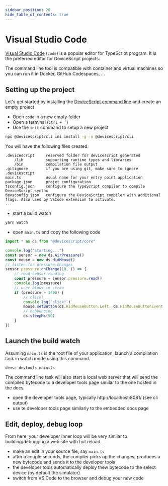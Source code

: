```yaml
---
sidebar_position: 20
hide_table_of_contents: true
---
```


# Visual Studio Code

[Visual Studio Code](https://code.visualstudio.com/) (`code`) is a popular editor for TypeScript program. It is the
preferred editor for DeviceScript projects.

The command line tool is compatible with container and virtual machines so you can run it
in Docker, GitHub Codespaces, ...

## Setting up the project

Let's get started by installing the [DeviceScript command line](/api/cli) and create an empty project

-   Open `code` in a new empty folder
-   Open a terminal (`` Ctrl + ` ``)
-   Use the `init` command to setup a new project

```bash
npx @devicescript/cli ini install -g -u @devicescript/cli
```

You will have the following files created.

```
.devicescript     reserved folder for devicescript generated
    /lib          supporting runtime types and libraries
    /bin          compilation file output
.gitignore        if you are using git, make sure to ignore .devicescript
main.ts           usual name for your entry point application
package.json      projet configuration
tsconfig.json     configure the TypeScript compiler to compile DeviceScript syntax
devsconfig.json   configure the DeviceScript compiler with additional flags. Also used by VSCode extension to activate.
...
```

-   start a build watch

```bash
yarn watch
```

-   open `main.ts` and copy the following code

```ts
import * as ds from "@devicescript/core"

console.log("starting...")
const sensor = new ds.AirPressure()
const mouse = new ds.HidMouse()
// listen for pressure changes
sensor.pressure.onChange(10, () => {
    // read sensor reading
    const pressure = sensor.pressure.read()
    console.log(pressure)
    // user blows in straw
    if (pressure > 1400) {
        // click!
        console.log(`click!`)
        mouse.setButton(ds.HidMouseButton.Left, ds.HidMouseButtonEvent.Click)
        // debouncing
        ds.sleepMs(50)
    }
})
```

## Launch the build watch

Assuming `main.ts` is the root file of your application,
launch a compilation task in watch mode using this command.

```bash
devsc devtools main.ts
```

The command line task will also start a local web server that will send the compiled bytecode
to a developer tools page similar to the one hosted in the docs.

-   open the developer tools page, typically http://localhost:8081/ (see cli output)
-   use te developer tools page similarly to the embedded docs page

## Edit, deploy, debug loop

From here, your developer inner loop will be very similar to building/debugging a web site with hot reload.

-   make an edit in your source file, say `main.ts`
-   after a couple seconds, the compiler picks up the changes, produces a new bytecode and sends it to the developer tools
-   the developer tools automatically deploy thew bytecode to the select device (by default the simulator)
-   switch from VS Code to the browser and debug your new code
